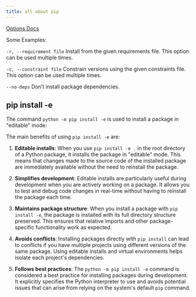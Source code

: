 ```yaml
---
title: all about pip
---
```


[Options Docs](https://pip.pypa.io/en/stable/cli/pip_install/#options)

Some Examples:

`-r, --requirement file`
Install from the given requirements file. This option can be used multiple times.

`-c, --constraint file`
Constrain versions using the given constraints file. This option can be used multiple times.

`--no-deps`
Don’t install package dependencies.

## pip install -e

The command `python -m pip install -e` is used to install a package in "editable" mode:

The main benefits of using `pip install -e` are:

1. **Editable installs**: When you use `pip install -e .` in the root directory of a Python package, it installs the package in "editable" mode. This means that changes made to the source code of the installed package are immediately available without the need to reinstall the package.

2. **Simplifies development**: Editable installs are particularly useful during development when you are actively working on a package. It allows you to test and debug code changes in real-time without having to reinstall the package each time.

3. **Maintains package structure**: When you install a package with `pip install -e`, the package is installed with its full directory structure preserved. This ensures that relative imports and other package-specific functionality work as expected.

4. **Avoids conflicts**: Installing packages directly with `pip install` can lead to conflicts if you have multiple projects using different versions of the same package. Using editable installs and virtual environments helps isolate each project's dependencies.

5. **Follows best practices**: The `python -m pip install -e` command is considered a best practice for installing packages during development. It explicitly specifies the Python interpreter to use and avoids potential issues that can arise from relying on the system's default `pip` command.
